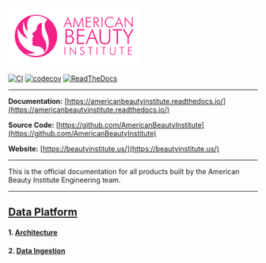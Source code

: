 ![American Beauty Institute](assets/logo.png)

[![CI](https://github.com/AmericanBeautyInstitute/data-platform/actions/workflows/ci.yaml/badge.svg)](https://github.com/AmericanBeautyInstitute/data-platform/actions)
[![codecov](https://codecov.io/gh/AmericanBeautyInstitute/data-platform/graph/badge.svg?token=GZ8WN0KY9P)](https://codecov.io/gh/AmericanBeautyInstitute/data-platform)
[![ReadTheDocs](https://readthedocs.org/projects/americanbeautyinstitute/badge/?version=latest)](https://americanbeautyinstitute.readthedocs.io)

---

**Documentation:** [https://americanbeautyinstitute.readthedocs.io/](https://americanbeautyinstitute.readthedocs.io/)

**Source Code:** [https://github.com/AmericanBeautyInstitute](https://github.com/AmericanBeautyInstitute)

**Website:** [https://beautyinstitute.us/](https://beautyinstitute.us/)

---

This is the official documentation for all products built by the American Beauty Institute Engineering team.

---

## [Data Platform](data-platform)

#### 1. [Architecture](data-platform/architecture.md)
#### 2. [Data Ingestion](data-platform/data-ingestion/index.md)

